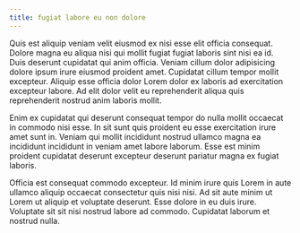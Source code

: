 ```yaml
---
title: fugiat labore eu non dolore
---
```


Quis est aliquip veniam velit eiusmod ex nisi esse elit officia consequat. Dolore magna eu aliqua nisi qui mollit fugiat fugiat laboris sint nisi ea id. Duis deserunt cupidatat qui anim officia. Veniam cillum dolor adipisicing dolore ipsum irure eiusmod proident amet. Cupidatat cillum tempor mollit excepteur. Aliquip esse officia dolor Lorem dolor ex laboris ad exercitation excepteur labore. Ad elit dolor velit eu reprehenderit aliqua quis reprehenderit nostrud anim laboris mollit.

Enim ex cupidatat qui deserunt consequat tempor do nulla mollit occaecat in commodo nisi esse. In sit sunt quis proident eu esse exercitation irure amet sunt in. Veniam qui mollit incididunt nostrud ullamco magna ea incididunt incididunt in veniam amet labore laborum. Esse est minim proident cupidatat deserunt excepteur deserunt pariatur magna ex fugiat laboris.

Officia est consequat commodo excepteur. Id minim irure quis Lorem in aute ullamco aliquip occaecat consectetur quis nisi nisi. Ad sit aute minim ut Lorem ut aliquip et voluptate deserunt. Esse dolore in eu duis irure. Voluptate sit sit nisi nostrud labore ad commodo. Cupidatat laborum et nostrud nulla.